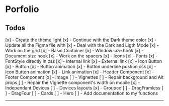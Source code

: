 # Porfolio

## Todos

[x] - Create the theme light
[x] - Continue with the Dark theme color
[x] - Update all the Figma file with
[x] - Deal with the Dark and Ligth Mode
[x] - Work on the grid
[x] - Basic Container
[x] - Window size hook
[x] - Document size hook
[x] - Work on the spacers
[x] - Icons
[x] - Fonts
[x] - FontStyle directly in css
[x] - Internal link
[x] - External link
[x] - Icon Button
[x] - Button
[x] - Button animation
[x] - Button underline postion css
[x] - Icon Button animation
[x] - Link animation
[x] - Header Component
[x] - Footer Component
[x] - Image
[ ] - Vignettes
      [ ] - Repair background and Alt props
      [ ] - Repair the Vignette component's width on mobile
[x] - Independant Devices
[ ] - Devices layouts
      [x] - Grouped
      [ ] - DragFramless
      [ ] - DragFour
[ ] - Cards
[ ] - Hero
[ ] - Add documentation to my functions

---
